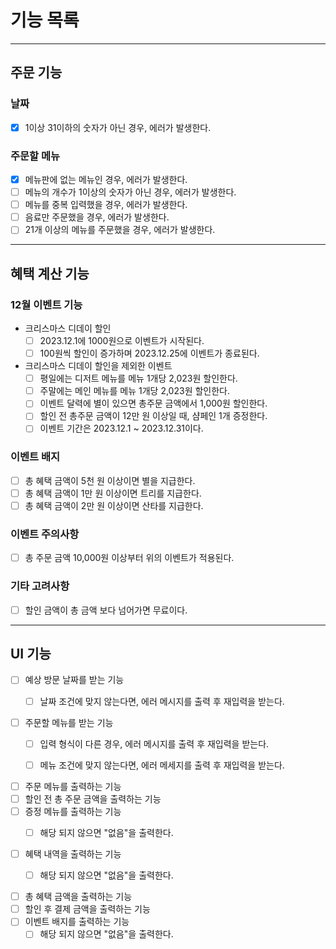 # 기능 목록

---

## 주문 기능

### 날짜

- [x] 1이상 31이하의 숫자가 아닌 경우, 에러가 발생한다.

### 주문할 메뉴

- [x] 메뉴판에 없는 메뉴인 경우, 에러가 발생한다.
- [ ] 메뉴의 개수가 1이상의 숫자가 아닌 경우, 에러가 발생한다.
- [ ] 메뉴를 중복 입력했을 경우, 에러가 발생한다.
- [ ] 음료만 주문했을 경우, 에러가 발생한다.
- [ ] 21개 이상의 메뉴를 주문했을 경우, 에러가 발생한다.

---

## 혜택 계산 기능

### 12월 이벤트 기능

- 크리스마스 디데이 할인
    - [ ] 2023.12.1에 1000원으로 이벤트가 시작된다.
    - [ ] 100원씩 할인이 증가하며 2023.12.25에 이벤트가 종료된다.

- 크리스마스 디데이 할인을 제외한 이벤트
    - [ ] 평일에는 디저트 메뉴를 메뉴 1개당 2,023원 할인한다.
    - [ ] 주말에는 메인 메뉴를 메뉴 1개당 2,023원 할인한다.
    - [ ] 이벤트 달력에 별이 있으면 총주문 금액에서 1,000원 할인한다.
    - [ ] 할인 전 총주문 금액이 12만 원 이상일 때, 샴페인 1개 증정한다.
    - [ ] 이벤트 기간은 2023.12.1 ~ 2023.12.31이다.

### 이벤트 배지

- [ ] 총 혜택 금액이 5천 원 이상이면 별을 지급한다.
- [ ] 총 혜택 금액이 1만 원 이상이면 트리를 지급한다.
- [ ] 총 혜택 금액이 2만 원 이상이면 산타를 지급한다.

### 이벤트 주의사항

- [ ] 총 주문 금액 10,000원 이상부터 위의 이벤트가 적용된다.

### 기타 고려사항

- [ ] 할인 금액이 총 금액 보다 넘어가면 무료이다.

---

## UI 기능

- [ ] 예상 방문 날짜를 받는 기능
    - [ ] 날짜 조건에 맞지 않는다면, 에러 메시지를 출력 후 재입력을 받는다.


- [ ] 주문할 메뉴를 받는 기능
    - [ ] 입력 형식이 다른 경우, 에러 메시지를 출력 후 재입력을 받는다.
    - [ ] 메뉴 조건에 맞지 않는다면, 에러 메세지를 출력 후 재입력을 받는다.


- [ ] 주문 메뉴를 출력하는 기능
- [ ] 할인 전 총 주문 금액을 출력하는 기능
- [ ] 증정 메뉴를 출력하는 기능
    - [ ] 해당 되지 않으면 "없음"을 출력한다.


- [ ] 혜택 내역을 출력하는 기능
    - [ ] 해당 되지 않으면 "없음"을 출력한다.


- [ ] 총 혜택 금액을 출력하는 기능
- [ ] 할인 후 결제 금액을 출력하는 기능
- [ ] 이벤트 배지를 출력하는 기능
    - [ ] 해당 되지 않으면 "없음"을 출력한다.